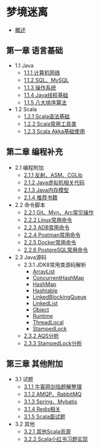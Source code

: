 # 梦境迷离

* [概述](README.md)

## 第一章 语言基础
* 1.1 Java
    * [1.1.1 计算机网络](src/main/java/cn/edu/jxnu/questions/Network.md)
    * [1.1.2 SQL、MySQL](src/main/java/cn/edu/jxnu/questions/MySQL.md)
    * [1.1.3 操作系统](src/main/java/cn/edu/jxnu/questions/OS.md)
    * [1.1.4 Java线程基础](src/main/java/cn/edu/jxnu/questions/Threads.md)
    * [1.1.5 八大排序算法](src/main/java/cn/edu/jxnu/questions/Sort.md)
* 1.2 Scala
    * [1.2.1 Scala语法基础](src/main/java/cn/edu/jxnu/scala/ScalaBasic.md)
    * [1.2.2 Scala常用工具类](src/main/java/cn/edu/jxnu/scala/ScalaUtil.md)
    * [1.2.3 Scala Akka基础使用](src/main/java/cn/edu/jxnu/scala/ScalaAkkaBasic.md)
    
## 第二章 编程补充
* 2.1 编程附加
    * [2.1.1 反射、ASM、CGLib](src/main/java/cn/edu/jxnu/questions/ASM.md)
    * [2.1.2 Java虚拟机相关代码](src/main/java/cn/edu/jxnu/questions/JVM.md)
    * [2.1.3 Java内存模型](src/main/java/cn/edu/jxnu/questions/JMM.md)
    * [2.1.4 推荐书籍](src/main/java/cn/edu/jxnu/recommendbooks/JavaBooks.md)
* 2.2 命令脚本
    * [2.2.1 Git、Mvn、Arc常见操作](src/main/java/cn/edu/jxnu/questions/Git.md)
    * [2.2.2 Linux常用命令](src/main/java/cn/edu/jxnu/questions/Linux.md)
    * [2.2.3 ADB常用命令](src/main/java/cn/edu/jxnu/autoTest/ADB.md)
    * [2.2.4 Postman常用命令](src/main/java/cn/edu/jxnu/autoTest/Postman.md)
    * [2.2.5 Docker常用命令](src/main/java/cn/edu/jxnu/questions/Docker.md)
    * [2.2.6 PostgreSQL常用命令](src/main/java/cn/edu/jxnu/questions/PgSQL.md)
* 2.3 Java源码
    * 2.3.1 JDK8常用类源码解析
        * [ArrayList](src/main/java/cn/edu/jxnu/sourcecode/ArrayList.md)
        * [ConcurrentHashMap](src/main/java/cn/edu/jxnu/sourcecode/ConcurrentHashMap.md)
        * [HashMap](src/main/java/cn/edu/jxnu/sourcecode/HashMap.md)
        * [Hashtable](src/main/java/cn/edu/jxnu/sourcecode/Hashtable.md)
        * [LinkedBlockingQueue](src/main/java/cn/edu/jxnu/sourcecode/LinkedBlockingQueue.md)
        * [LinkedList](src/main/java/cn/edu/jxnu/sourcecode/LinkedList.md)
        * [Object](src/main/java/cn/edu/jxnu/sourcecode/Object.md)
        * [Runtime](src/main/java/cn/edu/jxnu/sourcecode/Runtime.md)
        * [ThreadLocal](src/main/java/cn/edu/jxnu/sourcecode/ThreadLocal.md)
        * [StampedLock](src/main/java/cn/edu/jxnu/sourcecode/StampedLock.md)
    * [2.3.2 AQS分析](src/main/java/cn/edu/jxnu/questions/AQS.md)
    * [2.3.3 StampedLock分析](src/main/java/cn/edu/jxnu/questions/StampedLock.md)

## 第三章 其他附加
* 3.1 试题
    * [3.1.1 牛客网剑指题解整理](src/main/java/cn/edu/jxnu/questions/JianZhiOffer.md)
    * [3.1.2 AMQP、RabbitMQ](src/main/java/cn/edu/jxnu/questions/MQ.md)
    * [3.1.3 Spring、Mybatis](src/main/java/cn/edu/jxnu/questions/SSM.md)
    * [3.1.4 Redis相关](src/main/java/cn/edu/jxnu/questions/Redis.md)
    * [3.1.5 Scala面试题](src/main/java/cn/edu/jxnu/questions/ScalaQuestions.md)
* 3.2 其他
    * [3.2.1 其他Scala资源](src/main/java/cn/edu/jxnu/scala/Other.md)
    * [3.2.2 Scala小红书习题实现](src/main/java/cn/edu/jxnu/scala/fb/Scalafb.md)
